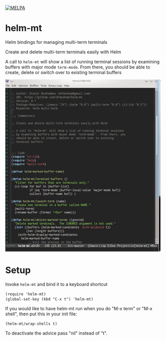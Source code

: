 [![MELPA](http://melpa.org/packages/helm-mt-badge.svg)](http://melpa.org/#/helm-mt)

# helm-mt
Helm bindings for managing multi-term terminals

Create and delete multi-term terminals easily with Helm

A call to `helm-mt` will show a list of running terminal sessions
by examining buffers with major mode `term-mode`.  From there, you
should be able to create, delete or switch over to existing
terminal buffers

![helm-mt](mt.gif)

# Setup
Invoke `helm-mt` and bind it to a keyboard shortcut

```
(require 'helm-mt)
(global-set-key (kbd "C-x t") 'helm-mt)
```

If you would like to have helm-mt run when you do "M-x term" or "M-x shell",
then put this in your init file:

```
(helm-mt/wrap-shells t)
```

To deactivate the advice pass "nil" instead of "t".
